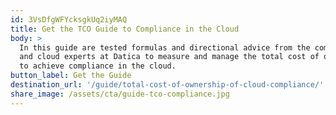```yaml
---
id: 3VsDfgWFYcksgkUq2iyMAQ
title: Get the TCO Guide to Compliance in the Cloud
body: >
  In this guide are tested formulas and directional advice from the compliance
  and cloud experts at Datica to measure and manage the total cost of ownership
  to achieve compliance in the cloud. 
button_label: Get the Guide
destination_url: '/guide/total-cost-of-ownership-of-cloud-compliance/'
share_image: /assets/cta/guide-tco-compliance.jpg
---
```


  